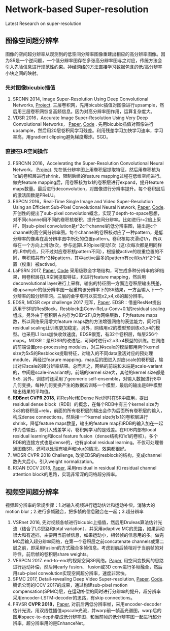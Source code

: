 # Network-based Super-resolution
Latest Research on super-resolution

## 图像空间超分辨率
图像的空间超分辨率从观测到的低空间分辨率图像重建出相应的高分辨率图像。因为SR是一个逆问题，一个低分辨率图存在多张高分辨率图与之对应，传统方法会引入先验信息进行规范性约束。神经网络的方法直接学习数据包含的低/高分辨率小块之间的映射。



### 先对图像bicubic插值
1. SRCNN 2014, Image Super-Resolution Using Deep Convolutional Networks, [Project](http://mmlab.ie.cuhk.edu.hk/projects/SRCNN.html). 
三层卷积网，先用bicubic插值对图像进行upsample，然后用三层卷积网恢复高频信息。因为对高分辨率图作用，运算复杂度大。
2. VDSR 2016，Accurate Image Super-Resolution Using Very Deep Convolutional Networks， [Paper](https://arxiv.org/abs/1511.04587), [Code](https://github.com/huangzehao/caffe-vdsr) . 先用bicubic插值对图像进行upsample，然后用20层卷积网学习残差。利用残差学习加快学习速率，学习率高，用gradient clipping避免梯度爆炸。SGD。


### 直接在LR空间操作
2. FSRCNN 2016，Accelerating the Super-Resolution Convolutional Neural Network， [Project](http://mmlab.ie.cuhk.edu.hk/projects/FSRCNN.html). 
先在低分辨率图上用卷积层提取特征，然后用卷积核为1x1的卷积层进行shrink，限制后续的feature mapping过程在低维空间进行。做完feature mapping后，用卷积核为1x1的卷积层进行expand，提升feature maps数量。最后进行deconvolution，对图像进行分辨率提升。每个卷积层后的激活函数是PReLU。
3. ESPCN 2016，Real-Time Single Image and Video Super-Resolution Using an Efficient Sub-Pixel Convolutional Neural Network, [Paper](https://arxiv.org/abs/1609.05158), [Code](https://github.com/leftthomas/ESPCN).开创性的提出了sub-pixel convolution概念，实现了depth-to-space思想，对不同channel用不同的卷积核卷积，提升空间分辨率。比如进行r=2倍上采样，则sub-pixel convolution是r^2c个channel的低分辨率图，输出是c个channel的高空间分辨率图。每个channel的卷积核对应了一种pattern，是低分辨率的像素在高分辨率图中所处的位置pattern。卷积核每次滑动1/r，所以每在一个方向上滑动r次，参与运算LR的pixel变动1次（这r次每次都是用同样的LR中的点，只不过对应卷积核pattern不同），根据被active的权重位置的不同，卷积核共有r^2种pattern，其中active最多的pattern有ceil(ks/r)^2个位置（权重）被actived。
4. LaPSRN 2017, [Paper](https://arxiv.org/pdf/1710.01992.pdf), [Code](https://github.com/twtygqyy/pytorch-LapSRN) 采用级联金字塔结构，可生成多种分辨率的SR结果，用卷积层在LR空间提取特征，和进行feature mapping，然后用deconvolutional layer进行上采样，输出的特征图一方面连卷积层输出残差，和upsample的低分辨率图一起重构该分辨率下的SR结果，一方面输入下一个分辨率的超分辨率网。三层的金字塔可以实现x2,x4,x8的超分辨率。
5. EDSR, MDSR cvpr challenge 2017 冠军，[Paper](https://arxiv.org/abs/1707.02921). EDSR：借鉴ResNet提出适用于SR的ResBlock，Resblock由Conv-ReLu-Conv+0.1的residual scaling组成。另外由于卷积层占内存为O(B^2F),B为网络层数，F为feature maps数，所以网络采用增大feature maps数的方法增强网络的表达能力，同时用residual scaling让训练更加稳定。另外，网络用x2的模型预训练x3,x4的模型。也采用L1 loss加快收敛速度。EDSR很宽，有32个卷积层，每层256个 maps。MDSR：是EDSR的改进版，可同时进行x2.x3.x4模型的训练。在网络的前端设置pre-processing modules，对三种scale的模型都用两个kernel size为5x5的Resblocks提取特征，对输入的不同data激活对应的预处理module，再经过fearure mapping，map后的图进入对应scale的卷积层，输出对应scale的超分辨率结果。总而言之，网络的前端和末端是scale-variant的，中间是scale-invariant的。前端的kernel size大，其他的kernel size都是5x5. 另外，训练时还采用了geomeric self-ensemble，对输入数据进行8中几何变换，每种几何变换产生的数据去训练一个模型，最后的输出是8种模型输出结果的平均值。
6. **RDBnet CVPR 2018**, 将ResNet和Dense Net同时在SR中应用，提出 residual dense block（RDB）的概念，在每个RDB中有三个kernel size为3x3的卷积层+relu，前面的所有卷积层的输出会作为后面所有卷积层的输入，构成dense connections，然后接一个kernel size为1x1的卷积层进行shrink，降低feature maps数量，输出的feature map和RDB的输入加在一起作为总输出，即引入残差学习，卷积网学习的是残差。在RDB内部有local residual learning和local feature fusion（dense结构和1x1的卷积）。多个RDB的连接方式也是dense的，也有global residual learning。不仅可处理普通图像SR，还可以处理有噪声和blur的情况，效果都很好。
7. WDSR CVPR 2018 Challenge, 改变EDSR的resblock的结构，变成channel数先大后小。引入weight normalization。
7. RCAN ECCV 2018, [Paper](http://openaccess.thecvf.com/content_ECCV_2018/papers/Yulun_Zhang_Image_Super-Resolution_Using_ECCV_2018_paper.pdf), 采用residual in residual 和 residual channel attention block的思路，实现非常深的网络超分辨率。


## 视频空间超分辨率
视频超分辨率的常规步骤：1.对输入视频进行运动估计和运动补偿，消除大的 motion blur；2.进行多帧融合，把多帧的信息融合在一起；3.超分辨率
1. VSRnet 2016, 先对视频各帧进行bicubic上插值，然后用Druleas算法估计光流（结合了LG思路和total variation），并采用adaptive MC的思路，如果运动很大和有遮挡，主要用当前帧信息，如果运动小，相邻帧的信息用的多。做完MC后输入超分辨率网络，在第一个卷积层之前concatenate channels或第二层之前，即采用fusion的方式融合多帧信息。考虑到前后帧相对于当前帧的对称性，前后帧的卷积层share weights。
2. VESPCN 2017. end-to-end的视频空间SR网络。[Paper](https://arxiv.org/pdf/1611.05250), 用空间变换网的思路进行运动补偿，然后用early fusion、 fusion或3D conv进行多帧融合，然后用sub-pixel convolution实现空间超分辨率，速度非常快。
3. SPMC 2017, Detail-revealing Deep Video Super-resolution, [Paper](http://openaccess.thecvf.com/content_ICCV_2017/papers/Tao_Detail-Revealing_Deep_Video_ICCV_2017_paper.pdf), [Code](https://github.com/hqleeUstc/SPMC_VideoSR). 腾讯公司的ICCV 2017的成果，通过构建sub-pixel motion compensation(SPMC)层，在运动补偿的同时进行分辨率的提升，超分辨率采用encoder-LSTM-decoder的思路，有skip connections。
4. FRVSR **CVPR 2018**，[Paper](https://arxiv.org/pdf/1801.04590), 对前后两低分辨率帧，采用encoder-decoder估计光流，用双线性插值upscale光流，并warp前一帧高光谱图，warp后的图用space-to-depth变成低分辨率图，和当前帧的低分辨率图一起进行超分辨率，超分辨率用的是EnhanceNet。
																											
																											
